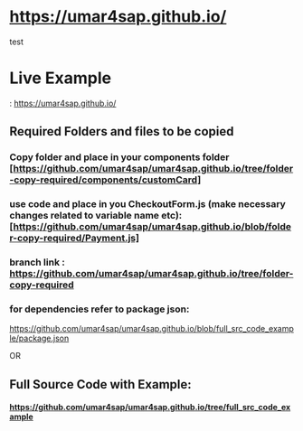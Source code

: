 # https://umar4sap.github.io/
test


# Live Example 

: https://umar4sap.github.io/



## Required Folders and files to be copied
### Copy folder and place in your components folder [https://github.com/umar4sap/umar4sap.github.io/tree/folder-copy-required/components/customCard]
### use code and place in you CheckoutForm.js (make necessary  changes related to variable name etc):[https://github.com/umar4sap/umar4sap.github.io/blob/folder-copy-required/Payment.js]
### branch link : https://github.com/umar4sap/umar4sap.github.io/tree/folder-copy-required
### for dependencies refer to package json:
https://github.com/umar4sap/umar4sap.github.io/blob/full_src_code_example/package.json

OR

## Full Source Code with Example:
#### https://github.com/umar4sap/umar4sap.github.io/tree/full_src_code_example







